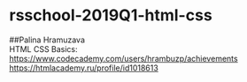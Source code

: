 # rsschool-2019Q1-html-css
##Palina Hramuzava  
HTML CSS Basics: https://www.codecademy.com/users/hrambuzp/achievements  
https://htmlacademy.ru/profile/id1018613
